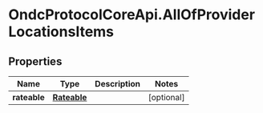 # OndcProtocolCoreApi.AllOfProviderLocationsItems

## Properties
Name | Type | Description | Notes
------------ | ------------- | ------------- | -------------
**rateable** | [**Rateable**](Rateable.md) |  | [optional] 
